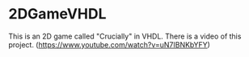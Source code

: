 # 2DGameVHDL
This is an 2D game called "Crucially" in VHDL. 
There is a video of this project.
(https://www.youtube.com/watch?v=uN7IBNKbYFY)
